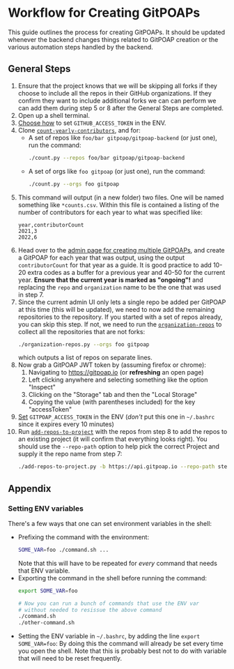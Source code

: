 # Workflow for Creating GitPOAPs

This guide outlines the process for creating GitPOAPs. It should be updated whenever the backend changes
things related to GitPOAP creation or the various automation steps handled by the backend.

## General Steps

1. Ensure that the project knows that we will be skipping all forks if they choose to include all the
   repos in their GitHub organizations. If they confirm they want to include additional forks we can
   can perform we can add them during step 5 or 8 after the General Steps are completed.
2. Open up a shell terminal.
4. [Choose how]() to set `GITHUB_ACCESS_TOKEN` in the ENV.
5. Clone [`count-yearly-contributors`](https://github.com/gitpoap/count-yearly-contributors), and for:
    * A set of repos like `foo/bar gitpoap/gitpoap-backend` (or just one), run the command:
        ```sh
        ./count.py --repos foo/bar gitpoap/gitpoap-backend
        ```
    * A set of orgs like `foo gitpoap` (or just one), run the command:
        ```sh
        ./count.py --orgs foo gitpoap
        ```
6. This command will output (in a new folder) two files. One will be named something like `*counts.csv`.
    Within this file is contained a listing of the number of contributors for each year to what
    was specified like:
    ```csv
    year,contributorCount
    2021,3
    2022,6
    ```
7. Head over to the [admin page for creating multiple GitPOAPs](https://www.gitpoap.io/admin/gitpoap/create-multiple),
    and create a GitPOAP for each year that was output, using the output `contributorCount` for that year as a guide.
    It is good practice to add 10-20 extra codes as a buffer for a previous year and 40-50 for the current year. **Ensure
    that the current year is marked as "ongoing"!**
    and replacing the `repo` and `organization` name to be the one that was used in step 7.
8. Since the current admin UI only lets a single repo be added per GitPOAP at this time (this will be updated), we need to
    now add the remaining repositories to the repository. If you started with a set of repos already, you can skip this step.
    If not, we need to run the [`organization-repos`]() to collect all the repositories that are not forks:
    ```sh
    ./organization-repos.py --orgs foo gitpoap
    ```
    which outputs a list of repos on separate lines.
9. Now grab a GitPOAP JWT token by (assuming firefox or chrome):
    1. Navigating to https://gitpoap.io (or **refreshing** an open page)
    2. Left clicking anywhere and selecting something like the option "Inspect"
    3. Clicking on the "Storage" tab and then the "Local Storage"
    4. Copying the value (with parentheses included) for the key "accessToken"
10. [Set]() `GITPOAP_ACCESS_TOKEN` in the ENV (*don't* put this one in `~/.bashrc` since it expires every 10 minutes)
11. Run [`add-repos-to-project`](https://github.com/gitpoap/add-repos-to-project) with the repos from step 8 to add the
     repos to an existing project (it will confirm that everything looks right). You should use the `--repo-path` option
     to help pick the correct Project and supply it the repo name from step 7:
     ```sh
     ./add-repos-to-project.py -b https://api.gitpoap.io --repo-path step-7/repo-name --new-repos new/repos go/here
     ```

## Appendix

### Setting ENV variables

There's a few ways that one can set environment variables in the shell:

* Prefixing the command with the environment:
    ```sh
    SOME_VAR=foo ./command.sh ...
    ```
    Note that this will have to be repeated for *every* command that needs that ENV variable.
* Exporting the command in the shell before running the command:
    ```sh
    export SOME_VAR=foo

    # Now you can run a bunch of commands that use the ENV var
    # without needed to resissue the above command
    ./command.sh
    ./other-command.sh
    ```
* Setting the ENV variable in `~/.bashrc`, by adding the line `export SOME_VAR=foo`: By doing this
    the command will already be set every time you open the shell. Note that this is probably best
    not to do with variable that will need to be reset frequently.
